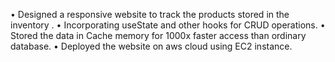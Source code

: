 • Designed a responsive website to track the products stored in the inventory .
• Incorporating useState and other hooks for CRUD operations.
• Stored the data in Cache memory for 1000x faster access than ordinary database.
• Deployed the website on aws cloud using EC2 instance.

